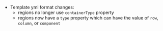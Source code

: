 * Template yml format changes:
    * regions no longer use `containerType` property
    * regions now have a `type` property which can have the value of `row`, `column`, or `component`
